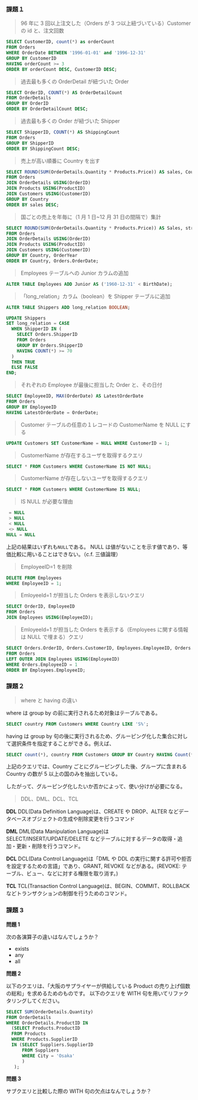 ### 課題１

> 96 年に 3 回以上注文した（Orders が 3 つ以上紐づいている）Customer の id と、注文回数

```sql
SELECT CustomerID, count(*) as orderCount
FROM Orders
WHERE OrderDate BETWEEN '1996-01-01' and '1996-12-31'
GROUP BY CustomerID
HAVING orderCount >= 3
ORDER BY orderCount DESC, CustomerID DESC;
```

> 過去最も多くの OrderDetail が紐づいた Order

```sql
SELECT OrderID, COUNT(*) AS OrderDetailCount
FROM OrderDetails
GROUP BY OrderID
ORDER BY OrderDetailCount DESC;
```

> 過去最も多くの Order が紐づいた Shipper

```sql
SELECT ShipperID, COUNT(*) AS ShippingCount
FROM Orders
GROUP BY ShipperID
ORDER BY ShippingCount DESC;
```

> 売上が高い順番に Country を出す

```sql
SELECT ROUND(SUM(OrderDetails.Quantity * Products.Price)) AS sales, Country
FROM Orders
JOIN OrderDetails USING(OrderID)
JOIN Products USING(ProductID)
JOIN Customers USING(CustomerID)
GROUP BY Country
ORDER BY sales DESC;
```

> 国ごとの売上を年毎に（1 月 1 日~12 月 31 日の間隔で）集計

```sql
SELECT ROUND(SUM(OrderDetails.Quantity * Products.Price)) AS Sales, strftime('%Y', Orders.OrderDate) as OrderYear ,Country
FROM Orders
JOIN OrderDetails USING(OrderID)
JOIN Products USING(ProductID)
JOIN Customers USING(CustomerID)
GROUP BY Country, OrderYear
ORDER BY Country, Orders.OrderDate;
```

> Employees テーブルへの Junior カラムの追加

```sql
ALTER TABLE Employees ADD Junior AS ('1960-12-31' < BirthDate);
```

> 「long_relation」カラム（boolean）を Shipper テーブルに追加

```sql
ALTER TABLE Shippers ADD long_relation BOOLEAN;

UPDATE Shippers
SET long_relation = CASE
  WHEN ShipperID IN (
    SELECT Orders.ShipperID
    FROM Orders
    GROUP BY Orders.ShipperID
    HAVING COUNT(*) >= 70
  )
  THEN TRUE
  ELSE FALSE
END;
```

> それぞれの Employee が最後に担当した Order と、その日付

```sql
SELECT EmployeeID, MAX(OrderDate) AS LatestOrderDate
FROM Orders
GROUP BY EmployeeID
HAVING LatestOrderDate = OrderDate;
```

> Customer テーブルの任意の１レコードの CustomerName を NULL にする

```sql
UPDATE Customers SET CustomerName = NULL WHERE CustomerID = 1;
```

> CustomerName が存在するユーザを取得するクエリ

```sql
SELECT * FROM Customers WHERE CustomerName IS NOT NULL;
```

> CustomerName が存在しないユーザを取得するクエリ

```sql
SELECT * FROM Customers WHERE CustomerName IS NULL;
```

> IS NULL が必要な理由

```sql
 = NULL
 > NULL
 < NULL
 <> NULL
NULL = NULL
```

上記の結果はいずれも`NULL`である。
NULL は値がないことを示す値であり、等価比較に用いることはできない。（c.f. 三値論理）

> EmployeeID=1 を削除

```sql
DELETE FROM Employees
WHERE EmployeeID = 1;
```

> EmloyeeId=1 が担当した Orders を表示しないクエリ

```sql
SELECT OrderID, EmployeeID
FROM Orders
JOIN Employees USING(EmployeeID);
```

> EmloyeeId=1 が担当した Orders を表示する（Employees に関する情報は NULL で埋まる）クエリ

```sql
SELECT Orders.OrderID, Orders.CustomerID, Employees.EmployeeID, Orders.OrderDate, Orders.ShipperID
FROM Orders
LEFT OUTER JOIN Employees USING(EmployeeID)
WHERE Orders.EmployeeID = 1
ORDER BY Employees.EmployeeID;
```

### 課題２

> where と having の違い

where は group by の前に実行されるため対象はテーブルである。

```sql
SELECT country FROM Customers WHERE Country LIKE 'S%';

```

having は group by 句の後に実行されるため、グルーピング化した集合に対して選択条件を指定することができる。例えば、

```sql
SELECT count(*), country FROM Customers GROUP BY Country HAVING Count(*) >= 5;
```

上記のクエリでは、Country ごとにグルーピングした後、グループに含まれる Country の数が 5 以上の国のみを抽出している。

したがって、グルーピング化したいか否かによって、使い分けが必要になる。

> DDL、DML、DCL、TCL

**DDL**
DDL(Data Definition Language)は、CREATE や DROP、ALTER などデータベースオブジェクトの生成や削除変更を行うコマンド

**DML**
DML(Data Manipulation Language)は SELECT/INSERT/UPDATE/DELETE などテーブルに対するデータの取得・追加・更新・削除を行うコマンド。

**DCL**
DCL(Data Control Language)は「DML や DDL の実行に関する許可や拒否を設定するための言語」であり、GRANT, REVOKE などがある。(REVOKE: テーブル、ビュー、などに対する権限を取り消す。)

**TCL**
TCL(Transaction Control Language)は、BEGIN、COMMIT、ROLLBACK などトランザクションの制御を行うためのコマンド。

### 課題 3

**問題 1**

次の各演算子の違いはなんでしょうか？

- exists
- any
- all

**問題 2**

以下のクエリは、「大阪のサプライヤーが供給している Product の売り上げ個数の総和」を求めるためのものです。
以下のクエリを WITH 句を用いてリファクタリングしてください。

```sql
SELECT SUM(OrderDetails.Quantity)
FROM OrderDetails
WHERE OrderDetails.ProductID IN
  (SELECT Products.ProductID
  FROM Products
  WHERE Products.SupplierID
  IN (SELECT Suppliers.SupplierID
      FROM Suppliers
      WHERE City = 'Osaka'
      )
   );
```

**問題 3**

サブクエリと比較した際の WITH 句の欠点はなんでしょうか？
